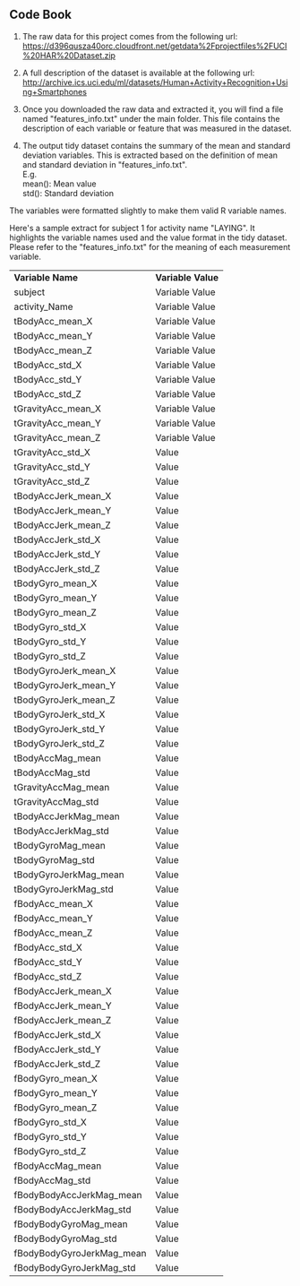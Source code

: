 ## Code Book

1. The raw data for this project comes from the following url: <br>
https://d396qusza40orc.cloudfront.net/getdata%2Fprojectfiles%2FUCI%20HAR%20Dataset.zip

2. A full description of the dataset is available at the following url: <br>
http://archive.ics.uci.edu/ml/datasets/Human+Activity+Recognition+Using+Smartphones 

3. Once you downloaded the raw data and extracted it, you will find a file named "features_info.txt" under the main folder. This file contains the description of each variable or feature that was measured in the dataset.

4. The output tidy dataset contains the summary of the mean and standard deviation variables. This is extracted based on the definition of mean and standard deviation in "features_info.txt".<br>
E.g. <br>
mean(): Mean value<br>
std(): Standard deviation<br>

The variables were formatted slightly to make them valid R variable names.<br>


Here's a sample extract for subject 1 for activity name "LAYING". It highlights the variable names used and the value format in the tidy dataset. Please refer to the "features_info.txt" for the meaning of each measurement variable.<br>
<table>
<tr>
<td><b>Variable Name</b></td>
<td><b>Variable Value</b></td>
</tr>
<tr>
<td>subject</td>
<td>Variable Value</td>
</tr>
<tr>
<td>activity_Name</td>
<td>Variable Value</td>
</tr>
<tr>
<td>tBodyAcc_mean_X</td>
<td>Variable Value</td>
</tr>
<tr>
<td>tBodyAcc_mean_Y</td>
<td>Variable Value</td>
</tr>
<tr>
<td>tBodyAcc_mean_Z</td>
<td>Variable Value</td>
</tr>
<tr>
<td>tBodyAcc_std_X</td>
<td>Variable Value</td>
</tr>
<tr>
<td>tBodyAcc_std_Y</td>
<td>Variable Value</td>
</tr>
<tr>
<td>tBodyAcc_std_Z</td>
<td>Variable Value</td>
</tr>
<tr>
<td>tGravityAcc_mean_X</td>
<td>Variable Value</td>
</tr>
<tr>
<td>tGravityAcc_mean_Y</td>
<td>Variable Value</td>
</tr>
<tr>
<td>tGravityAcc_mean_Z</td>
<td>Variable Value</td>
</tr>
<tr>
<td>tGravityAcc_std_X</td>
<td>Value</td>
</tr>
<tr>
<td>tGravityAcc_std_Y</td>
<td>Value</td>
</tr>
<tr>
<td>tGravityAcc_std_Z</td>
<td>Value</td>
</tr>
<tr>
<td>tBodyAccJerk_mean_X</td>
<td>Value</td>
</tr>
<tr>
<td>tBodyAccJerk_mean_Y</td>
<td>Value</td>
</tr>
<tr>
<td>tBodyAccJerk_mean_Z</td>
<td>Value</td>
</tr>
<tr>
<td>tBodyAccJerk_std_X</td>
<td>Value</td>
</tr>
<tr>
<td>tBodyAccJerk_std_Y</td>
<td>Value</td>
</tr>
<tr>
<td>tBodyAccJerk_std_Z</td>
<td>Value</td>
</tr>
<tr>
<td>tBodyGyro_mean_X</td>
<td>Value</td>
</tr>
<tr>
<td>tBodyGyro_mean_Y</td>
<td>Value</td>
</tr>
<tr>
<td>tBodyGyro_mean_Z</td>
<td>Value</td>
</tr>
<tr>
<td>tBodyGyro_std_X</td>
<td>Value</td>
</tr>
<tr>
<td>tBodyGyro_std_Y</td>
<td>Value</td>
</tr>
<tr>
<td>tBodyGyro_std_Z</td>
<td>Value</td>
</tr>
<tr>
<td>tBodyGyroJerk_mean_X</td>
<td>Value</td>
</tr>
<tr>
<td>tBodyGyroJerk_mean_Y</td>
<td>Value</td>
</tr>
<tr>
<td>tBodyGyroJerk_mean_Z</td>
<td>Value</td>
</tr>
<tr>
<td>tBodyGyroJerk_std_X</td>
<td>Value</td>
</tr>
<tr>
<td>tBodyGyroJerk_std_Y</td>
<td>Value</td>
</tr>
<tr>
<td>tBodyGyroJerk_std_Z</td>
<td>Value</td>
</tr>
<tr>
<td>tBodyAccMag_mean</td>
<td>Value</td>
</tr>
<tr>
<td>tBodyAccMag_std</td>
<td>Value</td>
</tr>
<tr>
<td>tGravityAccMag_mean</td>
<td>Value</td>
</tr>
<tr>
<td>tGravityAccMag_std</td>
<td>Value</td>
</tr>
<tr>
<td>tBodyAccJerkMag_mean</td>
<td>Value</td>
</tr>
<tr>
<td>tBodyAccJerkMag_std</td>
<td>Value</td>
</tr>
<tr>
<td>tBodyGyroMag_mean</td>
<td>Value</td>
</tr>
<tr>
<td>tBodyGyroMag_std</td>
<td>Value</td>
</tr>
<tr>
<td>tBodyGyroJerkMag_mean</td>
<td>Value</td>
</tr>
<tr>
<td>tBodyGyroJerkMag_std</td>
<td>Value</td>
</tr>
<tr>
<td>fBodyAcc_mean_X</td>
<td>Value</td>
</tr>
<tr>
<td>fBodyAcc_mean_Y</td>
<td>Value</td>
</tr>
<tr>
<td>fBodyAcc_mean_Z</td>
<td>Value</td>
</tr>
<tr>
<td>fBodyAcc_std_X</td>
<td>Value</td>
</tr>
<tr>
<td>fBodyAcc_std_Y</td>
<td>Value</td>
</tr>
<tr>
<td>fBodyAcc_std_Z</td>
<td>Value</td>
</tr>
<tr>
<td>fBodyAccJerk_mean_X</td>
<td>Value</td>
</tr>
<tr>
<td>fBodyAccJerk_mean_Y</td>
<td>Value</td>
</tr>
<tr>
<td>fBodyAccJerk_mean_Z</td>
<td>Value</td>
</tr>
<tr>
<td>fBodyAccJerk_std_X</td>
<td>Value</td>
</tr>
<tr>
<td>fBodyAccJerk_std_Y</td>
<td>Value</td>
</tr>
<tr>
<td>fBodyAccJerk_std_Z</td>
<td>Value</td>
</tr>
<tr>
<td>fBodyGyro_mean_X</td>
<td>Value</td>
</tr>
<tr>
<td>fBodyGyro_mean_Y</td>
<td>Value</td>
</tr>
<tr>
<td>fBodyGyro_mean_Z</td>
<td>Value</td>
</tr>
<tr>
<td>fBodyGyro_std_X</td>
<td>Value</td>
</tr>
<tr>
<td>fBodyGyro_std_Y</td>
<td>Value</td>
</tr>
<tr>
<td>fBodyGyro_std_Z</td>
<td>Value</td>
</tr>
<tr>
<td>fBodyAccMag_mean</td>
<td>Value</td>
</tr>
<tr>
<td>fBodyAccMag_std</td>
<td>Value</td>
</tr>
<tr>
<td>fBodyBodyAccJerkMag_mean</td>
<td>Value</td>
</tr>
<tr>
<td>fBodyBodyAccJerkMag_std</td>
<td>Value</td>
</tr>
<tr>
<td>fBodyBodyGyroMag_mean</td>
<td>Value</td>
</tr>
<tr>
<td>fBodyBodyGyroMag_std</td>
<td>Value</td>
</tr>
<tr>
<td>fBodyBodyGyroJerkMag_mean</td>
<td>Value</td>
</tr>
<tr>
<td>fBodyBodyGyroJerkMag_std</td>
<td>Value</td>
</tr>
</table>



